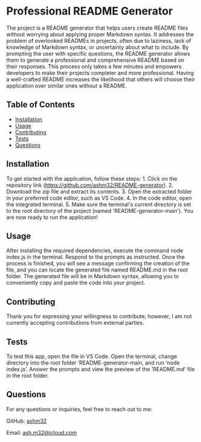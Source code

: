 
# Professional README Generator

The project is a README generator that helps users create README files without worrying about applying proper Markdown syntax. It addresses the problem of overlooked READMEs in projects, often due to laziness, lack of knowledge of Markdown syntax, or uncertainty about what to include. By prompting the user with specific questions, the README generator allows them to generate a professional and comprehensive README based on their responses. This process only takes a few minutes and empowers developers to make their projects completer and more professional. Having a well-crafted README increases the likelihood that others will choose their application over similar ones without a README.

## Table of Contents
- [Installation](#installation)
- [Usage](#usage)
- [Contributing](#contributing)
- [Tests](#tests)
- [Questions](#questions)

## Installation

To get started with the application, follow these steps: 1. Click on the repository link (https://github.com/ashm32/README-generator). 2. Download the zip file and extract its contents. 3. Open the extracted folder in your preferred code editor, such as VS Code. 4. In the code editor, open the integrated terminal. 5. Make sure the terminal's current directory is set to the root directory of the project (named 'README-generator-main'). You are now ready to run the application!

## Usage

After installing the required dependencies, execute the command node index.js in the terminal. Respond to the prompts as instructed. Once the process is finished, you will see a message confirming the creation of the file, and you can locate the generated file named README.md in the root folder. The generated file will be in Markdown syntax, allowing you to conveniently copy and paste the code into your project.

## Contributing

Thank you for expressing your willingness to contribute; however, I am not currently accepting contributions from external parties.

## Tests

To test this app, open the file in VS Code. Open the terminal, change directory into the root folder ‘README-generator-main, and run ‘node index.js’. Answer the prompts and view the preview of the ‘README.md’ file in the root folder.

## Questions

For any questions or inquiries, feel free to reach out to me:

GitHub: [ashm32](https://github.com/ashm32)

Email: ash.m32@icloud.com
